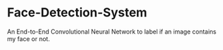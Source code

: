 # Face-Detection-System
An End-to-End Convolutional Neural Network to label if an image contains my face or not.
